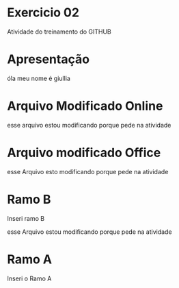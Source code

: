 # Exercicio 02
Atividade do treinamento do GITHUB
# Apresentação 
óla meu nome é giullia 
# Arquivo Modificado Online
 esse arquivo estou modificando porque pede na atividade
# Arquivo modificado Office
 esse Arquivo esto modificando porque pede na atividade
 # Ramo B
Inseri ramo B

 esse Arquivo estou modificando porque pede na atividade
 # Ramo A
Inseri o Ramo A
